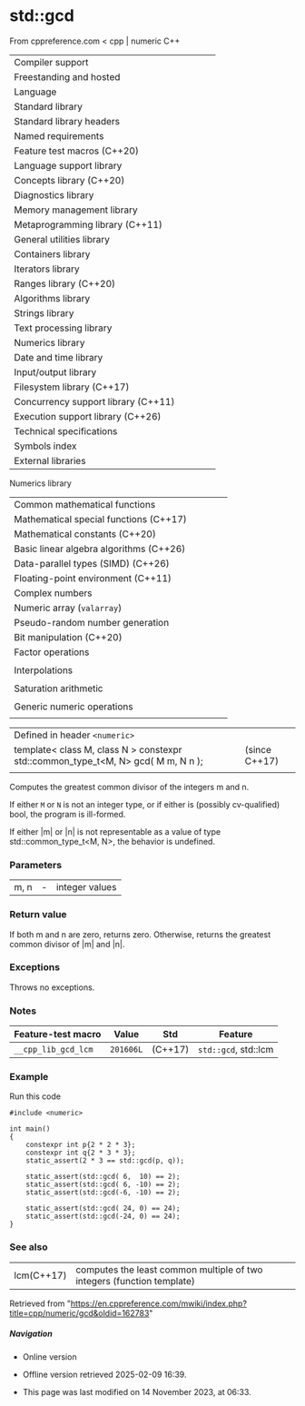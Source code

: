 # std::gcd

From cppreference.com
< cpp‎ | numeric
C++

|  |  |  |  |  |
| --- | --- | --- | --- | --- |
| Compiler support | | | | |
| Freestanding and hosted | | | | |
| Language | | | | |
| Standard library | | | | |
| Standard library headers | | | | |
| Named requirements | | | | |
| Feature test macros (C++20) | | | | |
| Language support library | | | | |
| Concepts library (C++20) | | | | |
| Diagnostics library | | | | |
| Memory management library | | | | |
| Metaprogramming library (C++11) | | | | |
| General utilities library | | | | |
| Containers library | | | | |
| Iterators library | | | | |
| Ranges library (C++20) | | | | |
| Algorithms library | | | | |
| Strings library | | | | |
| Text processing library | | | | |
| Numerics library | | | | |
| Date and time library | | | | |
| Input/output library | | | | |
| Filesystem library (C++17) | | | | |
| Concurrency support library (C++11) | | | | |
| Execution support library (C++26) | | | | |
| Technical specifications | | | | |
| Symbols index | | | | |
| External libraries | | | | |

Numerics library

|  |  |  |  |  |
| --- | --- | --- | --- | --- |
| Common mathematical functions | | | | |
| Mathematical special functions (C++17) | | | | |
| Mathematical constants (C++20) | | | | |
| Basic linear algebra algorithms (C++26) | | | | |
| Data-parallel types (SIMD) (C++26) | | | | |
| Floating-point environment (C++11) | | | | |
| Complex numbers | | | | |
| Numeric array (`valarray`) | | | | |
| Pseudo-random number generation | | | | |
| Bit manipulation (C++20) | | | | |
| Factor operations | | | | |
| |  |  |  |  |  | | --- | --- | --- | --- | --- | | ****gcd****(C++17) | | | | | | |  |  |  |  |  | | --- | --- | --- | --- | --- | | lcm(C++17) | | | | | |
| Interpolations | | | | |
| |  |  |  |  |  | | --- | --- | --- | --- | --- | | midpoint(C++20) | | | | | | |  |  |  |  |  | | --- | --- | --- | --- | --- | | lerp(C++20) | | | | | |
| Saturation arithmetic | | | | |
| |  |  |  |  |  | | --- | --- | --- | --- | --- | | add_sat(C++26) | | | | | | sub_sat(C++26) | | | | | | saturate_cast(C++26) | | | | | | |  |  |  |  |  | | --- | --- | --- | --- | --- | | mul_sat(C++26) | | | | | | div_sat(C++26) | | | | | |  | | | | | |
| Generic numeric operations | | | | |
| |  |  |  |  |  | | --- | --- | --- | --- | --- | | iota(C++11) | | | | | | ranges::iota(C++23) | | | | | | accumulate | | | | | | inner_product | | | | | | adjacent_difference | | | | | | partial_sum | | | | | | |  |  |  |  |  | | --- | --- | --- | --- | --- | | reduce(C++17) | | | | | | transform_reduce(C++17) | | | | | | inclusive_scan(C++17) | | | | | | exclusive_scan(C++17) | | | | | | transform_inclusive_scan(C++17) | | | | | | transform_exclusive_scan(C++17) | | | | | |

|  |  |  |
| --- | --- | --- |
| Defined in header `<numeric>` |  |  |
| template< class M, class N >  constexpr std::common_type_t<M, N> gcd( M m, N n ); |  | (since C++17) |
|  |  |  |

Computes the greatest common divisor of the integers m and n.

If either `M` or `N` is not an integer type, or if either is (possibly cv-qualified) bool, the program is ill-formed.

If either |m| or |n| is not representable as a value of type std::common_type_t<M, N>, the behavior is undefined.

### Parameters

|  |  |  |
| --- | --- | --- |
| m, n | - | integer values |

### Return value

If both m and n are zero, returns zero. Otherwise, returns the greatest common divisor of |m| and |n|.

### Exceptions

Throws no exceptions.

### Notes

| Feature-test macro | Value | Std | Feature |
| --- | --- | --- | --- |
| `__cpp_lib_gcd_lcm` | `201606L` | (C++17) | `std::gcd`, std::lcm |

### Example

Run this code

```
#include <numeric>
 
int main()
{
    constexpr int p{2 * 2 * 3};
    constexpr int q{2 * 3 * 3};
    static_assert(2 * 3 == std::gcd(p, q));
 
    static_assert(std::gcd( 6,  10) == 2);
    static_assert(std::gcd( 6, -10) == 2);
    static_assert(std::gcd(-6, -10) == 2);
 
    static_assert(std::gcd( 24, 0) == 24);
    static_assert(std::gcd(-24, 0) == 24);
}

```

### See also

|  |  |
| --- | --- |
| lcm(C++17) | computes the least common multiple of two integers   (function template) |

Retrieved from "<https://en.cppreference.com/mwiki/index.php?title=cpp/numeric/gcd&oldid=162783>"

##### Navigation

- Online version
- Offline version retrieved 2025-02-09 16:39.

- This page was last modified on 14 November 2023, at 06:33.